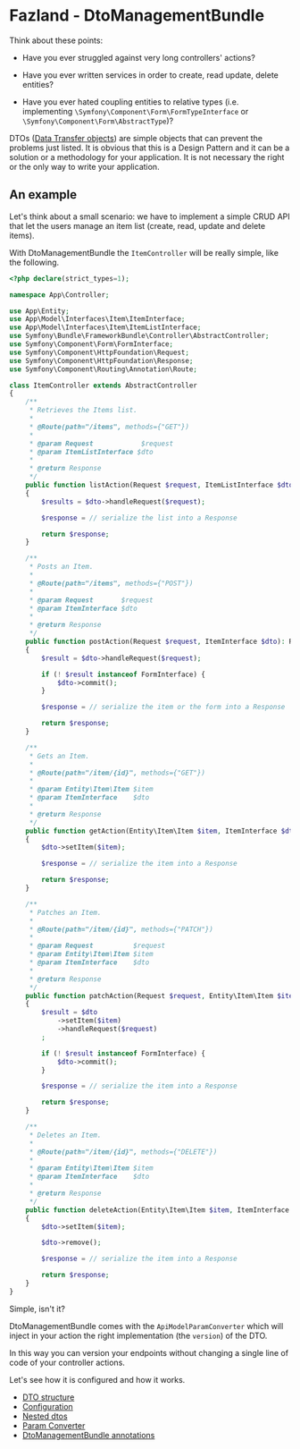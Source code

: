 Fazland - DtoManagementBundle
=============================
Think about these points:

- Have you ever struggled against very long controllers' actions?

- Have you ever written services in order to create, read update, delete entities?

- Have you ever hated coupling entities to relative types (i.e. implementing `\Symfony\Component\Form\FormTypeInterface` or `\Symfony\Component\Form\AbstractType`)?

DTOs ([Data Transfer objects](https://martinfowler.com/eaaCatalog/dataTransferObject.html)) are simple objects that can prevent the problems just listed.
It is obvious that this is a Design Pattern and it can be a solution or a methodology for your application. It is not necessary the right or the only way to write your application.

An example
----------
Let's think about a small scenario:
we have to implement a simple CRUD API that let the users manage an item list (create, read, update and delete items).

With DtoManagementBundle the `ItemController` will be really simple, like the following.
```php
<?php declare(strict_types=1);

namespace App\Controller;

use App\Entity;
use App\Model\Interfaces\Item\ItemInterface;
use App\Model\Interfaces\Item\ItemListInterface;
use Symfony\Bundle\FrameworkBundle\Controller\AbstractController;
use Symfony\Component\Form\FormInterface;
use Symfony\Component\HttpFoundation\Request;
use Symfony\Component\HttpFoundation\Response;
use Symfony\Component\Routing\Annotation\Route;

class ItemController extends AbstractController
{
    /**
     * Retrieves the Items list.
     *
     * @Route(path="/items", methods={"GET"})
     *
     * @param Request            $request
     * @param ItemListInterface $dto
     *
     * @return Response
     */
    public function listAction(Request $request, ItemListInterface $dto): Response
    {
        $results = $dto->handleRequest($request);

        $response = // serialize the list into a Response

        return $response;
    }

    /**
     * Posts an Item.
     *
     * @Route(path="/items", methods={"POST"})
     *
     * @param Request       $request
     * @param ItemInterface $dto
     *
     * @return Response
     */
    public function postAction(Request $request, ItemInterface $dto): Response
    {
        $result = $dto->handleRequest($request);

        if (! $result instanceof FormInterface) {
            $dto->commit();
        }

        $response = // serialize the item or the form into a Response

        return $response;
    }

    /**
     * Gets an Item.
     *
     * @Route(path="/item/{id}", methods={"GET"})
     *
     * @param Entity\Item\Item $item
     * @param ItemInterface    $dto
     *
     * @return Response
     */
    public function getAction(Entity\Item\Item $item, ItemInterface $dto): Response
    {
        $dto->setItem($item);

        $response = // serialize the item into a Response

        return $response;
    }

    /**
     * Patches an Item.
     *
     * @Route(path="/item/{id}", methods={"PATCH"})
     *
     * @param Request          $request
     * @param Entity\Item\Item $item
     * @param ItemInterface    $dto
     *
     * @return Response
     */
    public function patchAction(Request $request, Entity\Item\Item $item, ItemInterface $dto): Response
    {
        $result = $dto
            ->setItem($item)
            ->handleRequest($request)
        ;

        if (! $result instanceof FormInterface) {
            $dto->commit();
        }

        $response = // serialize the item into a Response

        return $response;
    }

    /**
     * Deletes an Item.
     *
     * @Route(path="/item/{id}", methods={"DELETE"})
     *
     * @param Entity\Item\Item $item
     * @param ItemInterface    $dto
     *
     * @return Response
     */
    public function deleteAction(Entity\Item\Item $item, ItemInterface $dto): Response
    {
        $dto->setItem($item);

        $dto->remove();

        $response = // serialize the item into a Response

        return $response;
    }
}

```

Simple, isn't it?

DtoManagementBundle comes with the `ApiModelParamConverter` which will inject in your action the right implementation (the `version`) of the DTO.

In this way you can version your endpoints without changing a single line of code of your controller actions.

Let's see how it is configured and how it works.

- [DTO structure](./dto-structure.md)
- [Configuration](./configuration.md)
- [Nested dtos](./nested-dtos.md)
- [Param Converter](./param-converter.md)
- [DtoManagementBundle annotations](./annotations.md)
